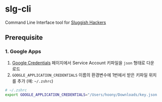 # slg-cli

Command Line Interface tool for [Sluggish Hackers](https://sluggish.at)

## Prerequisite

### 1. Google Apps

1. [Google Credentials](https://console.cloud.google.com/apis/credentials) 페이지에서 Service Account 키파일을 `json` 형태로 다운로드
2. `GOOGLE_APPLICATION_CREDENTIALS` 이름의 환경변수에 1번에서 받은 키파일 위치를 추가 (예: `~/.zshrc`)

```zsh
# ~/.zshrc
export GOOGLE_APPLICATION_CREDENTIALS="/Users/hoony/Downloads/key.json
```